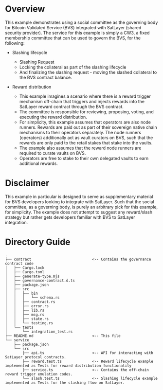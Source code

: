 # Overview

This example demonstrates using a social committee as the governing body for
Bitcoin Validated Service (BVS) integrated with SatLayer (shared security provider).
The service for this example is simply a CW3,
a fixed membership committee that can be used to govern the BVS, for the following:

- Slashing lifecycle
  - Slashing Request
  - Locking the collateral as part of the slashing lifecycle
  - And finalizing the slashing request - moving the slashed collateral to the BVS contract balance.

- Reward distribution
  - This example imagines a scenario where there is a reward trigger mechanism off-chain that triggers
    and injects rewards into the SatLayer reward contract through the BVS contract.
  - The committee is responsible for reviewing, proposing, voting, and executing the reward distribution.
  - For simplicity, this example assumes that operators are also node runners.
    Rewards are paid out as part of their sovereign native chain mechanisms to their operators separately.
    The node runners (operators) additionally act as vault curators on BVS,
    such that the rewards are only paid to the retail stakes that stake into the vaults.
  - The example also assumes that the reward node runners are required to curate vaults on BVS.
  - Operators are free to stake to their own delegated vaults to earn additional rewards.

# Disclaimer

This example in particular is designed to serve as supplementary material for BVS developers looking to integrate with SatLayer.
Such that the social committee, as a governing body, is purely an arbitrary pick for this example, for simplicity.
The example does not attempt to suggest any reward/slash strategy but rather gets developers familiar with BVS to SatLayer integration.

# Directory Guide

```
.
├── contract                            <-- Contains the governance contract code
│   ├── Cargo.lock
│   ├── Cargo.toml
│   ├── generate-type.mjs
│   ├── governance-contract.d.ts
│   ├── package.json
│   ├── src
│   │   ├── bin
│   │   │   └── schema.rs
│   │   ├── contract.rs
│   │   ├── error.rs
│   │   ├── lib.rs
│   │   ├── msg.rs
│   │   ├── state.rs
│   │   └── testing.rs
│   └── tests
│       └── integration_test.rs
├── README.md                           <-- This file
└── service
    ├── package.json
    └── src
        ├── api.ts                      <-- API for interacting with SatLayer protocol contracts.
        ├── reward.test.ts              <-- Reward lifecycle example implemented as Tests for reward distribution functionality
        ├── service.ts                  <-- Contains the off-chain reward trigger emulation codes.
        └── slash.test.ts               <-- Slashing lifecycle example implemented as Tests for the slashing flow on SatLayer.
```
